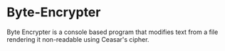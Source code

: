 # Byte-Encrypter
Byte Encrypter is a console based program that modifies text from a file rendering it non-readable using Ceasar's cipher.
